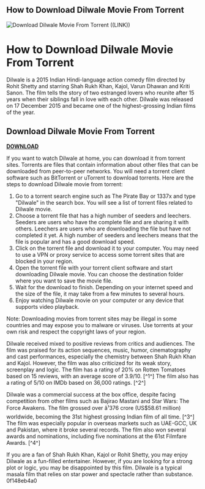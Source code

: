 ## How to Download Dilwale Movie From Torrent

 
![Download Dilwale Movie From Torrent ((LINK))](https://image.yts.rs/images/tt0112870/medium_cover_image.jpg)

 
# How to Download Dilwale Movie From Torrent
 
Dilwale is a 2015 Indian Hindi-language action comedy film directed by Rohit Shetty and starring Shah Rukh Khan, Kajol, Varun Dhawan and Kriti Sanon. The film tells the story of two estranged lovers who reunite after 15 years when their siblings fall in love with each other. Dilwale was released on 17 December 2015 and became one of the highest-grossing Indian films of the year.
 
## Download Dilwale Movie From Torrent


[**DOWNLOAD**](https://climmulponorc.blogspot.com/?c=2tLQg9)

 
If you want to watch Dilwale at home, you can download it from torrent sites. Torrents are files that contain information about other files that can be downloaded from peer-to-peer networks. You will need a torrent client software such as BitTorrent or uTorrent to download torrents. Here are the steps to download Dilwale movie from torrent:
 
1. Go to a torrent search engine such as The Pirate Bay or 1337x and type "Dilwale" in the search box. You will see a list of torrent files related to Dilwale movie.
2. Choose a torrent file that has a high number of seeders and leechers. Seeders are users who have the complete file and are sharing it with others. Leechers are users who are downloading the file but have not completed it yet. A high number of seeders and leechers means that the file is popular and has a good download speed.
3. Click on the torrent file and download it to your computer. You may need to use a VPN or proxy service to access some torrent sites that are blocked in your region.
4. Open the torrent file with your torrent client software and start downloading Dilwale movie. You can choose the destination folder where you want to save the movie file.
5. Wait for the download to finish. Depending on your internet speed and the size of the file, it may take from a few minutes to several hours.
6. Enjoy watching Dilwale movie on your computer or any device that supports video playback.

Note: Downloading movies from torrent sites may be illegal in some countries and may expose you to malware or viruses. Use torrents at your own risk and respect the copyright laws of your region.
  
Dilwale received mixed to positive reviews from critics and audiences. The film was praised for its action sequences, music, humor, cinematography and cast performances, especially the chemistry between Shah Rukh Khan and Kajol. However, the film was also criticized for its weak story, screenplay and logic. The film has a rating of 20% on Rotten Tomatoes based on 15 reviews, with an average score of 3.9/10. [^1^] The film also has a rating of 5/10 on IMDb based on 36,000 ratings. [^2^]
 
Dilwale was a commercial success at the box office, despite facing competition from other films such as Bajirao Mastani and Star Wars: The Force Awakens. The film grossed over â¹376 crore (US$58.61 million) worldwide, becoming the 31st highest grossing Indian film of all time. [^3^] The film was especially popular in overseas markets such as UAE-GCC, UK and Pakistan, where it broke several records. The film also won several awards and nominations, including five nominations at the 61st Filmfare Awards. [^4^]
 
If you are a fan of Shah Rukh Khan, Kajol or Rohit Shetty, you may enjoy Dilwale as a fun-filled entertainer. However, if you are looking for a strong plot or logic, you may be disappointed by this film. Dilwale is a typical masala film that relies on star power and spectacle rather than substance.
 0f148eb4a0
